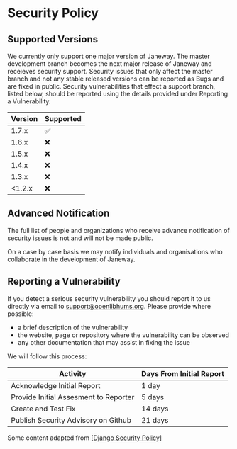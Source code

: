 # Security Policy

## Supported Versions

We currently only support one major version of Janeway. The master development branch becomes the next major release of Janeway and receieves security support. Security issues that only affect the master branch and not any stable released versions can be reported as Bugs and are fixed in public. Security vulnerabilities that effect a support branch, listed below, should be reported using the details provided under Reporting a Vulnerability.

| Version | Supported          |
| ------- | ------------------ |
| 1.7.x   | ✅ |
| 1.6.x   | :x: |
| 1.5.x   | :x: |
| 1.4.x   | :x: |
| 1.3.x   | :x: |
| <1.2.x   | :x:               |

## Advanced Notification
The full list of people and organizations who receive advance notification of security issues is not and will not be made public.

On a case by case basis we may notify individuals and organisations who collaborate in the development of Janeway.


## Reporting a Vulnerability

If you detect a serious security vulnerability you should report it to us directly via email to support@openlibhums.org. Please provide where possible:

- a brief description of the vulnerability
- the website, page or repository where the vulnerability can be observed
- any other documentation that may assist in fixing the issue


We will follow this process:

| Activity                              | Days From Initial Report |
|---------------------------------------|--------------------------|
| Acknowledge Initial Report            | 1 day                    |
| Provide Initial Assesment to Reporter | 5 days                   |
| Create and Test Fix                   | 14 days                  |
| Publish Security Advisory on Github   | 21 days                  |



Some content adapted from  [[Django Security Policy]](https://docs.djangoproject.com/en/dev/internals/security/)
